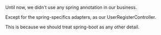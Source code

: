 Until now, we didn't use any spring annotation in our business. 

Except for the spring-specifics adapters, as our UserRegisterController. 

This is because we should treat spring-boot as any other detail.